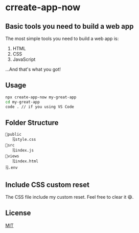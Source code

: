 # crreate-app-now

## Basic tools you need to build a web app

The most simple tools you need to build a web app is:

1. HTML
2. CSS
3. JavaScript

...And that's what you got!

## Usage

```bash
npx create-app-now my-great-app
cd my-great-app
code . // if you using VS Code
```

## Folder Structure

```
📂public
   🗒style.css
📂src
   🗒index.js
📂views
   🗒index.html
🗒.env
```

## Include CSS custom reset

The CSS file include my custom reset. Feel free to clear it 😄.

## License

[MIT](https://github.com/padunk/create-app-now/blob/master/LICENSE)
